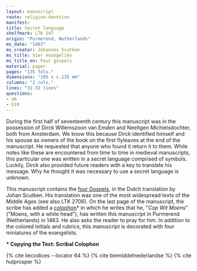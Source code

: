 ```yaml
---
layout: manuscript
route: religion-devotion
manifest: 
title: Secret language
shelfmark: LTK 247
origin: "Purmerend, Netherlands"
ms_date: "1463"
ms_creator: Johannes Scutken
ms_title: Vier evangeliën
ms_title_en: Four gospels
material: paper
pages: "135 fols."
dimensions: "195 x c.135 mm"
columns: "2 cols."
lines: "31-32 lines"
questions:
- a6
- b10
---
```


During the first half of seventeenth century this manuscript was in the
possession of Dirck Willemszoon van Emden and Neeltgen Michielsdochter,
both from Amsterdam. We know this because Dirck identified himself and
his spouse as owners of the book on the first flyleaves at the end of
the manuscript. He requested that anyone who found it return it to them.
While notes like these are encountered from time to time in medieval
manuscripts, this particular one was written in a secret language
comprised of symbols. Luckily, Dirck also provided future readers with a
key to translate his message. Why he thought it was necessary to use a
secret language is unknown.

This manuscript contains the [four
Gospels](https://en.wikipedia.org/wiki/Gospel), in the Dutch translation
by Johan Scutken. His translation was one of the most widespread texts
of the Middle Ages (see also LTK 2706). On the last page of the
manuscript, the scribe has added a
[colophon](https://en.wikipedia.org/wiki/Colophon_(publishing))\* in
which he writes that he, "*Cop Wit* *Moens*" ("Moens, with a white
head"), has written this manuscript in Purmerend (Netherlands) in 1463.
He also asks the reader to pray for him. In addition to the colored
initials and rubrics, this manuscript is decorated with four miniatures
of the evangelists.

**\* Copying the Text: Scribal Colophon**

{% cite liecodices --locator 64 %}
{% cite biemiddelnederlandse %}
{% cite hulprosper %}
